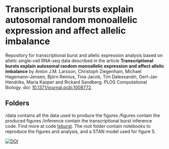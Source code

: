 # Transcriptional bursts explain autosomal random monoallelic expression and affect allelic imbalance

Repository for transcriptional burst and allelic expression analysis based on allelic single-cell RNA-seq data described in the article **Transcriptional bursts explain autosomal random monoallelic expression and affect allelic imbalance** by Anton J.M. Larsson, Christoph Ziegenhain, Michael Hagemann-Jensen, Björn Reinius, Tina Jacob, Tim Dalessandri, Gert-Jan Hendriks, Maria Kasper and Rickard Sandberg. PLOS Computational Biology. doi: [10.1371/journal.pcbi.1008772](https://doi.org/10.1371/journal.pcbi.1008772).

## Folders
/data contains all the data used to produce the figures
/figures contain the produced figures
/inference contain the transcriptional burst inference code. Find more at code [txburst](https://github.com/sandberg-lab/txburst).
The root folder contain notebooks to reproduce the figures and analysis, and a STAN model used for figure 5.

[![DOI](https://zenodo.org/badge/DOI/10.5281/zenodo.4651126.svg)](https://doi.org/10.5281/zenodo.4651126)

